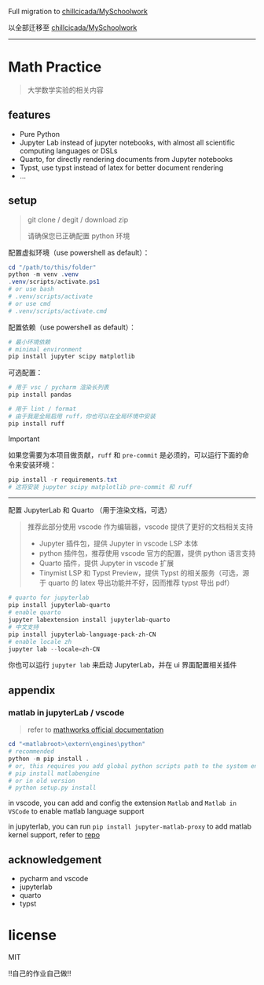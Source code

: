 Full migration to [chillcicada/MySchoolwork](https://github.com/chillcicada/MySchoolwork)

以全部迁移至 [chillcicada/MySchoolwork](https://github.com/chillcicada/MySchoolwork)

---

# Math Practice

> 大学数学实验的相关内容

## features

- Pure Python
- Jupyter Lab instead of jupyter notebooks, with almost all scientific computing languages or DSLs
- Quarto, for directly rendering documents from Jupyter notebooks
- Typst, use typst instead of latex for better document rendering
- ...

## setup

> git clone / degit / download zip
>
> 请确保您已正确配置 python 环境

配置虚拟环境（use powershell as default）：

```ps1
cd "/path/to/this/folder"
python -m venv .venv
.venv/scripts/activate.ps1
# or use bash
# .venv/scripts/activate
# or use cmd
# .venv/scripts/activate.cmd
```

配置依赖（use powershell as default）：

```ps1
# 最小环境依赖
# minimal environment
pip install jupyter scipy matplotlib
```

可选配置：

```ps1
# 用于 vsc / pycharm 渲染长列表
pip install pandas
```

```ps1
# 用于 lint / format
# 由于我是全局启用 ruff，你也可以在全局环境中安装
pip install ruff
```

> [!IMPORTANT]
> 如果您需要为本项目做贡献，`ruff` 和 `pre-commit` 是必须的，可以运行下面的命令来安装环境：

```ps1
pip install -r requirements.txt
# 这将安装 jupyter scipy matplotlib pre-commit 和 ruff
```

---

配置 JupyterLab 和 Quarto （用于渲染文档，可选）

> 推荐此部分使用 vscode 作为编辑器，vscode 提供了更好的文档相关支持
>
> - Jupyter 插件包，提供 Jupyter in vscode LSP 本体
> - python 插件包，推荐使用 vscode 官方的配置，提供 python 语言支持
> - Quarto 插件，提供 Jupyter in vscode 扩展
> - Tinymist LSP 和 Typst Preview，提供 Typst 的相关服务（可选，源于 quarto 的 latex 导出功能并不好，因而推荐 typst 导出 pdf）

```ps1
# quarto for jupyterlab
pip install jupyterlab-quarto
# enable quarto
jupyter labextension install jupyterlab-quarto
# 中文支持
pip install jupyterlab-language-pack-zh-CN
# enable locale zh
jupyter lab --locale=zh-CN
```

你也可以运行 `jupyter lab` 来启动 JupyterLab，并在 ui 界面配置相关插件

## appendix

### matlab in jupyterLab / vscode

> refer to [mathworks official documentation](https://ww2.mathworks.cn/help/matlab/matlab_external/install-the-matlab-engine-for-python.html)

```ps1
cd "<matlabroot>\extern\engines\python"
# recommended
python -m pip install .
# or, this requires you add global python scripts path to the system environment
# pip install matlabengine
# or in old version
# python setup.py install
```

in vscode, you can add and config the extension `Matlab` and `Matlab in VSCode` to enable matlab language support

in jupyterlab, you can run `pip install jupyter-matlab-proxy` to add matlab kernel support, refer to [repo](https://github.com/mathworks/jupyter-matlab-proxy)

## acknowledgement

- pycharm and vscode
- jupyterlab
- quarto
- typst

# license

MIT

!!自己的作业自己做!!
